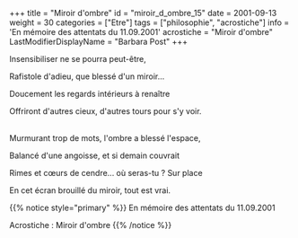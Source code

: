 +++
title = "Miroir d'ombre"
id = "miroir_d_ombre_15"
date = 2001-09-13
weight = 30
categories = ["Etre"]
tags = ["philosophie", "acrostiche"]
info = 'En mémoire des attentats du 11.09.2001'
acrostiche = "Miroir d'ombre"
LastModifierDisplayName = "Barbara Post"
+++

Insensibiliser ne se pourra peut-être,

Rafistole d'adieu, que blessé d'un miroir...

Doucement les regards intérieurs à renaître

Offriront d'autres cieux, d'autres tours pour s'y
                    voir.

 \
Murmurant trop de mots, l'ombre a blessé l'espace,

Balancé d'une angoisse, et si demain couvrait

Rimes et cœurs de cendre... où seras-tu ? Sur place

En cet écran brouillé du miroir, tout est vrai.

{{% notice style="primary" %}}
En mémoire des attentats du 11.09.2001

Acrostiche : Miroir d'ombre
{{% /notice %}}
